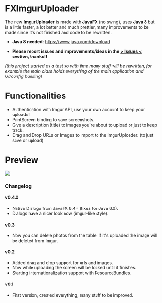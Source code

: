 # FXImgurUploader

The new **ImgurUploader** is made with **JavaFX** (no swing), uses **Java 8** but is a little faster, a lot better and much prettier, many improvements to be made since it's not finished and code to be rewritten.

* **Java 8 needed**: https://www.java.com/download

* **Please report issues and improvements/ideas in the [> Issues <](https://github.com/Simego/FXImgurUploader/issues) section, thanks!!**

*(this project started as a test so with time many stuff will be rewritten, for example the main class holds everything of the main application and UI/config building)*

# Functionalities
* Authentication with Imgur API, use your own account to keep your uploads!
* PrintScreen binding to save screenshots.
* Give a description (title) to images you're about to upload or just to keep track.
* Drag and Drop URLs or Images to import to the ImgurUploader. (to just save or upload)

# Preview
![](http://i.imgur.com/PeyesgA.png)

### Changelog
#### v0.4.0
* Native Dialogs from JavaFX 8.4+ (fixes for Java 8.6).
* Dialogs have a nicer look now (imgur-like style).

#### v0.3
* Now you can delete photos from the table, if it's uploaded the image will be deleted from Imgur.

#### v0.2
* Added drag and drop support for urls and images.
* Now while uploading the screen will be locked until it finishes.
* Starting internationalization support with ResourceBundles.

#### v0.1
* First version, created everything, many stuff to be improved.
